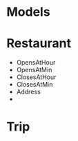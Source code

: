 # Models

# Restaurant

 - OpensAtHour
 - OpensAtMin
 - ClosesAtHour
 - ClosesAtMin
 - Address
 - 

# Trip